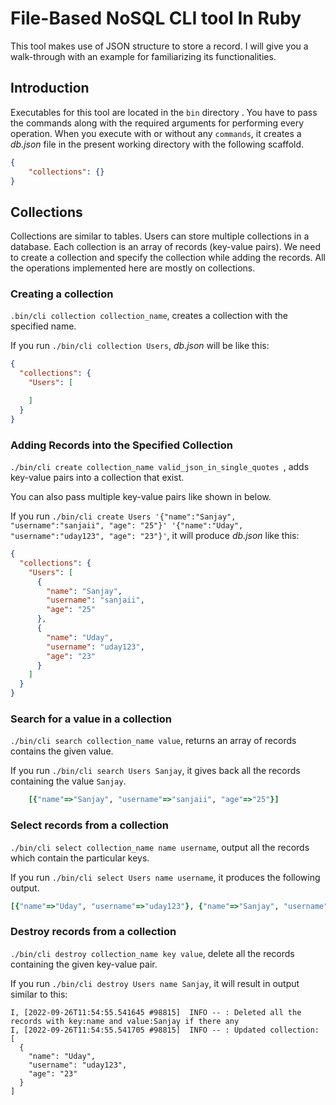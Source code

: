 
# File-Based NoSQL CLI tool In Ruby

This tool makes use of JSON structure to store a record.
I will give you a walk-through with an example for familiarizing its functionalities.

## Introduction

Executables for this tool are located in the  `bin`  directory .
You have to pass the commands along with the required arguments for performing every operation.
When you execute with or without any `commands`, it creates a *db.json* file in the present working directory with the following scaffold.

```json
{
	"collections": {}
}
```

## Collections

Collections are similar to tables.
Users can store multiple collections in a database.
Each collection is an array of records (key-value pairs).
We need to create a collection and specify the collection while adding the records.
All the operations implemented here are mostly on collections.

### Creating a collection

`.bin/cli collection collection_name`, creates a collection with the specified name.

If you run `./bin/cli collection Users`, *db.json* will be like this:

```json
{
  "collections": {
    "Users": [

    ]
  }
}
```

### Adding Records into the Specified Collection

`./bin/cli create collection_name valid_json_in_single_quotes `, adds key-value pairs into a collection that exist.

You can also pass multiple key-value pairs like shown in below.

If you run `./bin/cli create Users '{"name":"Sanjay", "username":"sanjaii", "age": "25"}' '{"name":"Uday", "username":"uday123", "age": "23"}'`, it will produce *db.json* like this:

```json
{
  "collections": {
    "Users": [
      {
        "name": "Sanjay",
        "username": "sanjaii",
        "age": "25"
      },
      {
        "name": "Uday",
        "username": "uday123",
        "age": "23"
      }
    ]
  }
}
```

### Search for a value in a collection

`./bin/cli search collection_name value`, returns an array of records contains the given value.

If you run `./bin/cli search Users Sanjay`, it gives back all the records containing the value `Sanjay`.

```ruby
	[{"name"=>"Sanjay", "username"=>"sanjaii", "age"=>"25"}]
```

### Select records from a collection

`./bin/cli select collection_name name username`, output all the records which contain the particular keys.

If you run `./bin/cli select Users name username`, it produces the following output.

```ruby
[{"name"=>"Uday", "username"=>"uday123"}, {"name"=>"Sanjay", "username"=>"sanjaii"}]
 ```

### Destroy records from a collection

`./bin/cli destroy collection_name key value`, delete all the records containing the given key-value pair.

If you run `./bin/cli destroy Users name Sanjay`, it will result in output similar to this:

```text
I, [2022-09-26T11:54:55.541645 #98815]  INFO -- : Deleted all the records with key:name and value:Sanjay if there any
I, [2022-09-26T11:54:55.541705 #98815]  INFO -- : Updated collection: [
  {
    "name": "Uday",
    "username": "uday123",
    "age": "23"
  }
]
```
